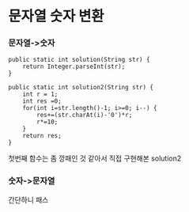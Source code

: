 # 문자열 숫자 변환

### 문자열->숫자

```
public static int solution(String str) {
	return Integer.parseInt(str);
}

public static int solution2(String str) {
	int r = 1;
	int res =0;
	for(int i=str.length()-1; i>=0; i--) {
		res+=(str.charAt(i)-'0')*r;
		r*=10;
	}
	return res;
}
```

첫번째 함수는 좀 깡패인 것 같아서 직접 구현해본 solution2



### 숫자->문자열

간단하니 패스
